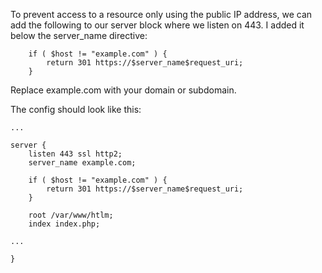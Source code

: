 To prevent access to a resource only using the public IP address, we can add the following to our server block where we listen on 443. I added it below the server_name directive:

```nginx
    if ( $host != "example.com" ) {
        return 301 https://$server_name$request_uri;
    }
```

Replace example.com with your domain or subdomain.

The config should look like this:

```nginx
...

server {
    listen 443 ssl http2;
    server_name example.com;

    if ( $host != "example.com" ) {
        return 301 https://$server_name$request_uri;
    }
    
    root /var/www/htlm;
    index index.php;

...

}
```
